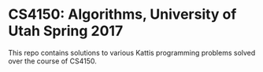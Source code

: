 # CS4150: Algorithms, University of Utah Spring 2017

This repo contains solutions to various Kattis programming problems solved over the course of CS4150.
